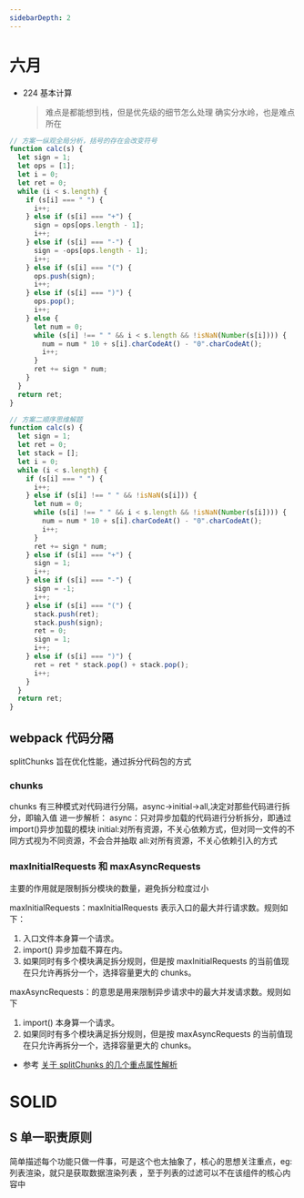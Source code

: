 ```yaml
---
sidebarDepth: 2
---
```


# 六月

- 224 基本计算
  > 难点是都能想到栈，但是优先级的细节怎么处理 确实分水岭，也是难点所在

```js
// 方案一纵观全局分析，括号的存在会改变符号
function calc(s) {
  let sign = 1;
  let ops = [1];
  let i = 0;
  let ret = 0;
  while (i < s.length) {
    if (s[i] === " ") {
      i++;
    } else if (s[i] === "+") {
      sign = ops[ops.length - 1];
      i++;
    } else if (s[i] === "-") {
      sign = -ops[ops.length - 1];
      i++;
    } else if (s[i] === "(") {
      ops.push(sign);
      i++;
    } else if (s[i] === ")") {
      ops.pop();
      i++;
    } else {
      let num = 0;
      while (s[i] !== " " && i < s.length && !isNaN(Number(s[i]))) {
        num = num * 10 + s[i].charCodeAt() - "0".charCodeAt();
        i++;
      }
      ret += sign * num;
    }
  }
  return ret;
}

// 方案二顺序思维解题
function calc(s) {
  let sign = 1;
  let ret = 0;
  let stack = [];
  let i = 0;
  while (i < s.length) {
    if (s[i] === " ") {
      i++;
    } else if (s[i] !== " " && !isNaN(s[i])) {
      let num = 0;
      while (s[i] !== " " && i < s.length && !isNaN(Number(s[i]))) {
        num = num * 10 + s[i].charCodeAt() - "0".charCodeAt();
        i++;
      }
      ret += sign * num;
    } else if (s[i] === "+") {
      sign = 1;
      i++;
    } else if (s[i] === "-") {
      sign = -1;
      i++;
    } else if (s[i] === "(") {
      stack.push(ret);
      stack.push(sign);
      ret = 0;
      sign = 1;
      i++;
    } else if (s[i] === ")") {
      ret = ret * stack.pop() + stack.pop();
      i++;
    }
  }
  return ret;
}
```

## webpack 代码分隔

splitChunks 旨在优化性能，通过拆分代码包的方式

### chunks

chunks 有三种模式对代码进行分隔，async->initial->all,决定对那些代码进行拆分，即输入值
进一步解析：
async：只对异步加载的代码进行分析拆分，即通过 import()异步加载的模块
initial:对所有资源，不关心依赖方式，但对同一文件的不同方式视为不同资源，不会合并抽取
all:对所有资源，不关心依赖引入的方式

### maxInitialRequests 和 maxAsyncRequests

主要的作用就是限制拆分模块的数量，避免拆分粒度过小

maxInitialRequests：maxInitialRequests 表示入口的最大并行请求数。规则如下：

1. 入口文件本身算一个请求。
2. import() 异步加载不算在内。
3. 如果同时有多个模块满足拆分规则，但是按 maxInitialRequests 的当前值现在只允许再拆分一个，选择容量更大的 chunks。

maxAsyncRequests：的意思是用来限制异步请求中的最大并发请求数。规则如下

1. import() 本身算一个请求。
2. 如果同时有多个模块满足拆分规则，但是按 maxAsyncRequests 的当前值现在只允许再拆分一个，选择容量更大的 chunks。

- 参考
  [关于 splitChunks 的几个重点属性解析](https://mp.weixin.qq.com/s/73PUZvZGuM--vJu6kFyiLQ)

# SOLID

## S 单一职责原则

简单描述每个功能只做一件事，可是这个也太抽象了，核心的思想关注重点，eg:列表渲染，就只是获取数据渲染列表
，至于列表的过滤可以不在该组件的核心内容中
